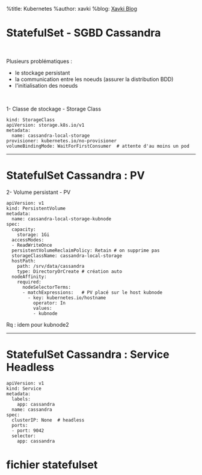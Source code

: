 %title: Kubernetes 
%author: xavki
%blog: [Xavki Blog](https://xavki.blog)

# StatefulSet - SGBD Cassandra


<br>

Plusieurs problématiques :
* le stockage persistant
* la communication entre les noeuds (assurer la distribution BDD)
* l'initialisation des noeuds


<br>

1- Classe de stockage - Storage Class

```
kind: StorageClass
apiVersion: storage.k8s.io/v1
metadata:
  name: cassandra-local-storage
provisioner: kubernetes.io/no-provisioner
volumeBindingMode: WaitForFirstConsumer  # attente d'au moins un pod
```


-------------------------------------------------------------------------

# StatefulSet Cassandra : PV

2- Volume persistant - PV

```
apiVersion: v1
kind: PersistentVolume
metadata:
  name: cassandra-local-storage-kubnode
spec:
  capacity:
    storage: 1Gi
  accessModes:
  - ReadWriteOnce
  persistentVolumeReclaimPolicy: Retain # on supprime pas
  storageClassName: cassandra-local-storage
  hostPath:
    path: /srv/data/cassandra
    type: DirectoryOrCreate # création auto
  nodeAffinity:
    required:
      nodeSelectorTerms:
      - matchExpressions:	# PV placé sur le host kubnode
        - key: kubernetes.io/hostname
          operator: In
          values:
          - kubnode
```

Rq : idem pour kubnode2


-----------------------------------------------------------------------

# StatefulSet Cassandra : Service Headless


```
apiVersion: v1
kind: Service
metadata:
  labels:
    app: cassandra
  name: cassandra
spec:
  clusterIP: None  # headless
  ports:
  - port: 9042
  selector:
    app: cassandra
```

# fichier statefulset
